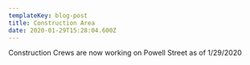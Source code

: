 ```yaml
---
templateKey: blog-post
title: Construction Area
date: 2020-01-29T15:28:04.600Z
---
```

Construction Crews are now working on Powell Street as of 1/29/2020
